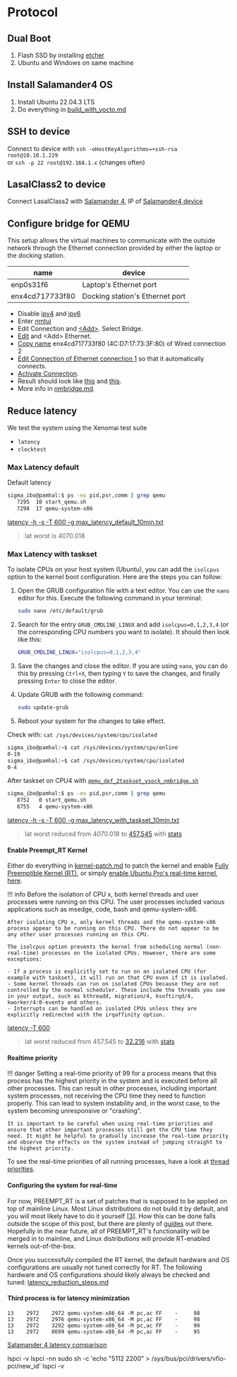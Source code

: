 # Protocol

## Dual Boot
1) Flash SSD by installing <a href="https://etcher.balena.io/" target="_blank">etcher</a>
2) Ubuntu and Windows on same machine

## Install Salamander4 OS
1) Install Ubuntu 22.04.3 LTS
2) Do everything in [build_with_yocto.md](../sigmatek/salamander4/build_with_yocto.md)

## SSH to device
Connect to device with `ssh -oHostKeyAlgorithms=+ssh-rsa root@10.10.1.229`  
or `ssh -p 22 root@192.168.1.x` (changes often)

## LasalClass2 to device
Connect LasalClass2 with [Salamander 4](../resources/images/lasal/class2/lasalclass2_ip.png), IP of [Salamander4 device](../resources/images/lasal/class2/lasalclass2_salamander4_ip.png)

## Configure bridge for QEMU
This setup allows the virtual machines to communicate with the outside network through the Ethernet connection provided by either the laptop or the docking station.

| name       | device |
|------------|-------|
| enp0s31f6 | Laptop's Ethernet port |
| enx4cd717733f80 | Docking station's Ethernet port |

- Disable [ipv4](../resources/images/configure_bridge/ethernet_disable_ip4.png) and [ipv6](../resources/images/configure_bridge/ethernet_disable_ip6.png)
- Enter [nmtui](../resources/images/configure_bridge/nmtui.png)
- Edit Connection and [\<Add\>](../resources/images/configure_bridge/add_connection.png). Select Bridge.
- [Edit](../resources/images/configure_bridge/edit_connection.png) and \<Add\> Ethernet.
- [Copy name](../resources/images/configure_bridge/copy_name.png) enx4cd717733f80 (4C:D7:17:73:3F:80) of Wired connection 2
- [Edit Connection of Ethernet connection 1](../resources/images/configure_bridge/ethernet1.png) so that it automatically connects.
- [Activate Connection](../resources/images/configure_bridge/activate_connection.png).
- Result should look like [this](../resources/images/configure_bridge/get-to-know/connections.png) and [this](../resources/images/configure_bridge/get-to-know/bridge_connections.png).
- More info in [nmbridge.md](../sigmatek/QEMU/nmbridge.md). 

## Reduce latency
We test the system using the Xenomai test suite
- `latency`  
- `clocktest` 

### Max Latency default
Default latency 
```bash
sigma_ibo@pamhal:$ ps -eo pid,psr,comm | grep qemu
   7295  10 start_qemu.sh
   7298  17 qemu-system-x86
```

[latency -h -s -T 600 -g max_latency_default_10min.txt](../sigmatek/xenomai/1default/max_latency_default_10min_log.md)

> lat worst is 4070.018

### Max Latency with taskset

To isolate CPUs on your host system (Ubuntu), you can add the `isolcpus` option to the kernel boot configuration. Here are the steps you can follow:

1. Open the GRUB configuration file with a text editor. You can use the `nano` editor for this. Execute the following command in your terminal:
    ```bash
    sudo nano /etc/default/grub
    ```
2. Search for the entry `GRUB_CMDLINE_LINUX` and add `isolcpus=0,1,2,3,4` (or the corresponding CPU numbers you want to isolate). It should then look like this:
    ```bash
    GRUB_CMDLINE_LINUX="isolcpus=0,1,2,3,4"
    ```
3. Save the changes and close the editor. If you are using `nano`, you can do this by pressing `Ctrl+X`, then typing `Y` to save the changes, and finally pressing `Enter` to close the editor.

4. Update GRUB with the following command:
    ```bash
    sudo update-grub
    ```
5. Reboot your system for the changes to take effect.


Check with: `cat /sys/devices/system/cpu/isolated`

```bash
sigma_ibo@pamhal:~$ cat /sys/devices/system/cpu/online 
0-19
sigma_ibo@pamhal:~$ cat /sys/devices/system/cpu/isolated
0-4
```

After taskset on CPU4 with [`qemu_def_2taskset_vsock_nmbridge.sh`](../sigmatek/QEMU/qemu_def_2taskset_vsock_nmbridge.sh)
```bash
sigma_ibo@pamhal:$ ps -eo pid,psr,comm | grep qemu
   8752   0 start_qemu.sh
   8755   4 qemu-system-x86
```
[latency -h -s -T 600 -g max_latency_with_taskset_10min.txt](../sigmatek/xenomai/2taskset/max_latency_taskset_10min_log.md)

> lat worst reduced from 4070.018 to [457.545](../sigmatek/xenomai/2taskset/max_latency_taskset/max_latency_taskset.png) with [stats](../sigmatek/xenomai/2taskset/max_latency_taskset/max_latency_taskset_statistics.txt)

#### Enable Preempt_RT Kernel
Either do everything in [kernel-patch.md](../sigmatek/salamander4/latency_reduction/kernel-patch/kernel-patch.md#kernel-patch-proceedure) to patch the kernel and enable [Fully Preemptible Kernel (RT)](../resources/images/kernel-patch/fully_rt.png), or simply [enable Ubuntu Pro's real-time kernel](../resources/images/ubuntu-pro.png), [here](https://ubuntu.com/blog/real-time-ubuntu-released).

!!! info
    Before the isolation of CPU x, both kernel threads and user processes were running on this CPU. The user processes included various applications such as msedge, code, bash and qemu-system-x86.
    
    After isolating CPU x, only kernel threads and the qemu-system-x86 process appear to be running on this CPU. There do not appear to be any other user processes running on this CPU.
    
    The isolcpus option prevents the kernel from scheduling normal (non-real-time) processes on the isolated CPUs. However, there are some exceptions:

    - If a process is explicitly set to run on an isolated CPU (for example with taskset), it will run on that CPU even if it is isolated.
    - Some kernel threads can run on isolated CPUs because they are not controlled by the normal scheduler. These include the threads you see in your output, such as kthreadd, migration/4, ksoftirqd/4, kworker/4:0-events and others.
    - Interrupts can be handled on isolated CPUs unless they are explicitly redirected with the irqaffinity option.

[latency -T 600](../sigmatek/xenomai/3rt/max_latency_rt/max_latency_rt_10min_log.md)

> lat worst reduced from 457.545 to [32.216](../sigmatek/xenomai/3rt/max_latency_rt/max_latency_rt.png) with [stats](../sigmatek/xenomai/3rt/max_latency_rt/max_latency_rt_statistics.txt)

#### Realtime priority

!!! danger
    Setting a real-time priority of 99 for a process means that this process has the highest priority in the system and is executed before all other processes. This can result in other processes, including important system processes, not receiving the CPU time they need to function properly. This can lead to system instability and, in the worst case, to the system becoming unresponsive or "crashing".

    It is important to be careful when using real-time priorities and ensure that other important processes still get the CPU time they need. It might be helpful to gradually increase the real-time priority and observe the effects on the system instead of jumping straight to the highest priority.


To see the real-time priorities of all running processes, have a look at [thread priorities](../workflow/useful.md#thread-priorities).

#### Configuring the system for real-time
For now, PREEMPT\_RT is a set of patches that is supposed to be applied on top of mainline Linux. Most Linux distributions do not build it by default, and you will most likely have to do it yourself [[3]](https://shuhaowu.com/blog/2022/02-linux-rt-appdev-part2.html#f4). How this can be done falls outside the scope of this post, but there are plenty of [guides](https://docs.ros.org/en/foxy/Tutorials/Building-Realtime-rt_preempt-kernel-for-ROS-2.html) out there. Hopefully in the near future, all of PREEMPT\_RT's functionality will be merged in to mainline, and Linux distributions will provide RT-enabled kernels out-of-the-box.

Once you successfully compiled the RT kernel, the default hardware and OS configurations are usually not tuned correctly for RT. The following hardware and OS configurations should likely always be checked and tuned: [latency_reduction_steps.md](../sigmatek/salamander4/latency_reduction/latency_reduction_steps.md)

#### Third process is for latency minimization
```
13    2972    2972 qemu-system-x86_64 -M pc,ac FF    -     98
13    2972    2976 qemu-system-x86_64 -M pc,ac FF    -     98
13    2972    3292 qemu-system-x86_64 -M pc,ac FF    -     90
13    2972    8699 qemu-system-x86_64 -M pc,ac FF    -     95
```

[Salamander 4 latency comparison](../sigmatek/xenomai/xenomai_compare.md)  




lspci -v
lspci -nn
sudo sh -c 'echo "5112 2200" > /sys/bus/pci/drivers/vfio-pci/new_id'
lspci -v
